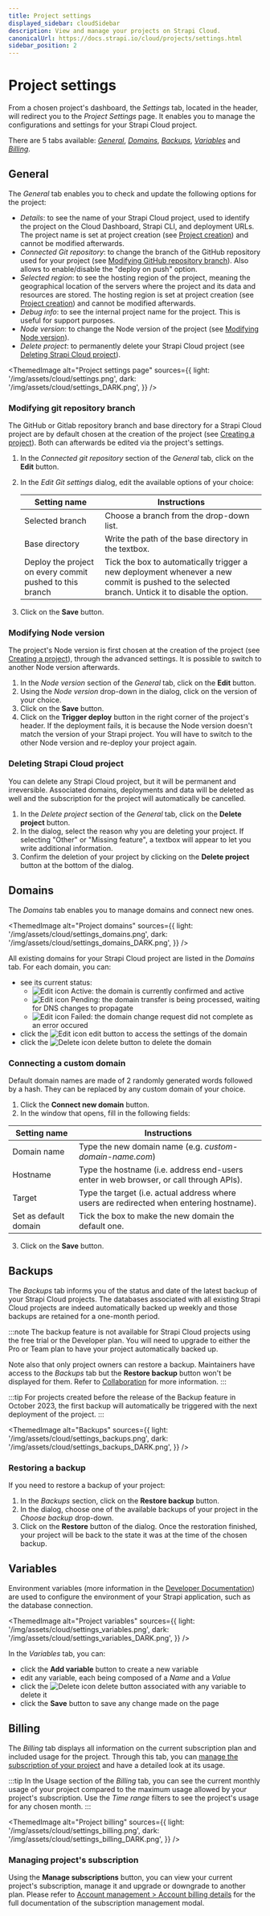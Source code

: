 ```yaml
---
title: Project settings
displayed_sidebar: cloudSidebar
description: View and manage your projects on Strapi Cloud.
canonicalUrl: https://docs.strapi.io/cloud/projects/settings.html
sidebar_position: 2
---
```


# Project settings

From a chosen project's dashboard, the *Settings* tab, located in the header, will redirect you to the *Project Settings* page. It enables you to manage the configurations and settings for your Strapi Cloud project.

There are 5 tabs available: [*General*](#general), [*Domains*](#domains), [*Backups*](#backups), [*Variables*](#variables) and [*Billing*](#billing).

## General

The *General* tab enables you to check and update the following options for the project:

- *Details*: to see the name of your Strapi Cloud project, used to identify the project on the Cloud Dashboard, Strapi CLI, and deployment URLs. The project name is set at project creation (see [Project creation](/cloud/getting-started/deployment)) and cannot be modified afterwards.
- *Connected Git repository*: to change the branch of the GitHub repository used for your project (see [Modifying GitHub repository branch](#modifying-git-repository-branch)). Also allows to enable/disable the "deploy on push" option.
- *Selected region*: to see the hosting region of the project, meaning the geographical location of the servers where the project and its data and resources are stored. The hosting region is set at project creation (see [Project creation](/cloud/getting-started/deployment)) and cannot be modified afterwards.
- *Debug info*: to see the internal project name for the project. This is useful for support purposes.
- *Node version*: to change the Node version of the project (see [Modifying Node version](#modifying-node-version)).
- *Delete project*: to permanently delete your Strapi Cloud project (see [Deleting Strapi Cloud project](#deleting-strapi-cloud-project)).

<ThemedImage
  alt="Project settings page"
  sources={{
    light: '/img/assets/cloud/settings.png',
    dark: '/img/assets/cloud/settings_DARK.png',
  }}
/>

### Modifying git repository branch

The GitHub or Gitlab repository branch and base directory for a Strapi Cloud project are by default chosen at the creation of the project (see [Creating a project](/cloud/getting-started/deployment)). Both can afterwards be edited via the project's settings.

1. In the *Connected git repository* section of the *General* tab, click on the **Edit** button.
2. In the *Edit Git settings* dialog, edit the available options of your choice:

    | Setting name    | Instructions                                                             |
    | --------------- | ------------------------------------------------------------------------ |
    | Selected branch | Choose a branch from the drop-down list.                                 |
    | Base directory  | Write the path of the base directory in the textbox.                     |
    | Deploy the project on every commit pushed to this branch | Tick the box to automatically trigger a new deployment whenever a new commit is pushed to the selected branch. Untick it to disable the option. |

3. Click on the **Save** button.

### Modifying Node version

The project's Node version is first chosen at the creation of the project (see [Creating a project](/cloud/getting-started/deployment)), through the advanced settings. It is possible to switch to another Node version afterwards.

1. In the *Node version* section of the *General* tab, click on the **Edit** button.
2. Using the *Node version* drop-down in the dialog, click on the version of your choice.
3. Click on the **Save** button.
4. Click on the **Trigger deploy** button in the right corner of the project's header. If the deployment fails, it is because the Node version doesn't match the version of your Strapi project. You will have to switch to the other Node version and re-deploy your project again.

### Deleting Strapi Cloud project

You can delete any Strapi Cloud project, but it will be permanent and irreversible. Associated domains, deployments and data will be deleted as well and the subscription for the project will automatically be cancelled.

1. In the *Delete project* section of the *General* tab, click on the **Delete project** button.
2. In the dialog, select the reason why you are deleting your project. If selecting "Other" or "Missing feature", a textbox will appear to let you write additional information.
3. Confirm the deletion of your project by clicking on the **Delete project** button at the bottom of the dialog.

## Domains

The *Domains* tab enables you to manage domains and connect new ones.

<ThemedImage
  alt="Project domains"
  sources={{
    light: '/img/assets/cloud/settings_domains.png',
    dark: '/img/assets/cloud/settings_domains_DARK.png',
  }}
/>

All existing domains for your Strapi Cloud project are listed in the *Domains* tab. For each domain, you can:

- see its current status:
    - ![Edit icon](/img/assets/icons/CheckCircle.svg) Active: the domain is currently confirmed and active
    - ![Edit icon](/img/assets/icons/Clock.svg) Pending: the domain transfer is being processed, waiting for DNS changes to propagate
    - ![Edit icon](/img/assets/icons/CrossCircle.svg) Failed: the domain change request did not complete as an error occured
- click the ![Edit icon](/img/assets/icons/edit.svg) edit button to access the settings of the domain
- click the ![Delete icon](/img/assets/icons/delete.svg) delete button to delete the domain

### Connecting a custom domain

Default domain names are made of 2 randomly generated words followed by a hash. They can be replaced by any custom domain of your choice.

1. Click the **Connect new domain** button.
2. In the window that opens, fill in the following fields:

| Setting name              | Instructions                                                              |
| ------------------------- | ------------------------------------------------------------------------- |
| Domain name               | Type the new domain name (e.g. *custom-domain-name.com*)                  |
| Hostname                  | Type the hostname (i.e. address end-users enter in web browser, or call through APIs). |
| Target                    | Type the target (i.e. actual address where users are redirected when entering hostname). |
| Set as default domain     | Tick the box to make the new domain the default one.                      |

3. Click on the **Save** button.

## Backups <CloudProBadge /> <CloudTeamBadge /> <CloudDevBadge />

The *Backups* tab informs you of the status and date of the latest backup of your Strapi Cloud projects. The databases associated with all existing Strapi Cloud projects are indeed automatically backed up weekly and those backups are retained for a one-month period.

:::note
The backup feature is not available for Strapi Cloud projects using the free trial or the Developer plan. You will need to upgrade to either the Pro or Team plan to have your project automatically backed up.

Note also that only project owners can restore a backup. Maintainers have access to the *Backups* tab but the **Restore backup** button won't be displayed for them. Refer to [Collaboration](/cloud/projects/collaboration) for more information.
:::

:::tip
For projects created before the release of the Backup feature in October 2023, the first backup will automatically be triggered with the next deployment of the project.
:::

<ThemedImage
  alt="Backups"
  sources={{
    light: '/img/assets/cloud/settings_backups.png',
    dark: '/img/assets/cloud/settings_backups_DARK.png',
  }}
/>

### Restoring a backup

If you need to restore a backup of your project:

1. In the *Backups* section, click on the **Restore backup** button.
2. In the dialog, choose one of the available backups of your project in the *Choose backup* drop-down.
3. Click on the **Restore** button of the dialog. Once the restoration finished, your project will be back to the state it was at the time of the chosen backup.

## Variables

Environment variables (more information in the [Developer Documentation](../../dev-docs/configurations/environment)) are used to configure the environment of your Strapi application, such as the database connection.

<ThemedImage
  alt="Project variables"
  sources={{
    light: '/img/assets/cloud/settings_variables.png',
    dark: '/img/assets/cloud/settings_variables_DARK.png',
  }}
/>

In the *Variables* tab, you can:
- click the **Add variable** button to create a new variable
- edit any variable, each being composed of a *Name* and a *Value*
- click the ![Delete icon](/img/assets/icons/delete.svg) delete button associated with any variable to delete it
- click the **Save** button to save any change made on the page

## Billing

The *Billing* tab displays all information on the current subscription plan and included usage for the project. Through this tab, you can [manage the subscription of your project](#managing-projects-subscription) and have a detailed look at its usage.

:::tip
In the Usage section of the *Billing* tab, you can see the current monthly usage of your project compared to the maximum usage allowed by your project's subscription. Use the *Time range* filters to see the project's usage for any chosen month.
:::

<ThemedImage
  alt="Project billing"
  sources={{
    light: '/img/assets/cloud/settings_billing.png',
    dark: '/img/assets/cloud/settings_billing_DARK.png',
  }}
/>

### Managing project's subscription

Using the **Manage subscriptions** button, you can view your current project's subscription, manage it and upgrade or downgrade to another plan. Please refer to [Account management > Account billing details](/cloud/account/account-billing) for the full documentation of the subscription management modal.
 